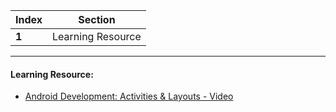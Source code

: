 Index | Section
---   | ---
**1** | Learning Resource

---

#### Learning Resource:

* [Android Development: Activities & Layouts - Video](https://www.youtube.com/watch?v=mXjZQX3UzOs)
